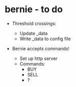 bernie - to do
==============

* Threshold crossings:
  * Update _data
  * Write _data to config file

* Bernie accepts commands!
  * Set up http server
  * Commands:
    * BUY
    * SELL
    * ?
